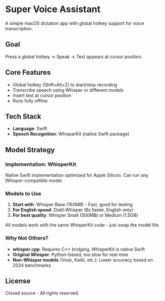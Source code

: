 # Super Voice Assistant

A simple macOS dictation app with global hotkey support for voice transcription.

## Goal

Press a global hotkey → Speak → Text appears at cursor position.

## Core Features
- Global hotkey (Shift+Alt+Z) to start/stop recording
- Transcribe speech using Whisper or different models
- Insert text at cursor position
- Runs fully offline

## Tech Stack
- **Language**: Swift
- **Speech Recognition**: WhisperKit (native Swift package)

## Model Strategy

### Implementation: WhisperKit
Native Swift implementation optimized for Apple Silicon. Can run any Whisper-compatible model.

### Models to Use
1. **Start with**: Whisper Base (150MB) - Fast, good for testing
2. **For English speed**: Distil-Whisper (6x faster, English only)
3. **For best quality**: Whisper Small (500MB) or Medium (1.5GB)

All models work with the same WhisperKit code - just swap the model file.

### Why Not Others?
- **whisper.cpp**: Requires C++ bridging, WhisperKit is native Swift
- **Original Whisper**: Python-based, too slow for real-time
- **Non-Whisper models** (Vosk, Kaldi, etc.): Lower accuracy based on 2024 benchmarks

## License

Closed source - All rights reserved.